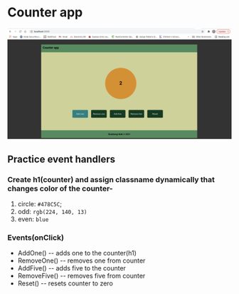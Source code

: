 # Counter app
![counter](./public/counter.png)
## Practice event handlers
### Create h1(counter) and assign classname dynamically that changes color of the counter-
1. circle: `#478C5C`;
2. odd: `rgb(224, 140, 13)`
3. even: `blue`
### Events(onClick)
* AddOne()
-- adds one to the counter(h1)
* RemoveOne()
-- removes one from counter
* AddFive()
-- adds five to the counter
* RemoveFive()
-- removes five from counter
* Reset()
-- resets counter to zero

